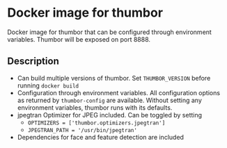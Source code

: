 Docker image for thumbor
========================

Docker image for thumbor that can be configured through environment variables. Thumbor will be exposed on port 8888.

Description
-----------

* Can build multiple versions of thumbor. Set ```THUMBOR_VERSION``` before running ```docker build```
* Configuration through environment variables. All configuration options as returned by ```thumbor-config``` are available. Without setting any environment variables, thumbor runs with its defaults.
* jpegtran Optimizer for JPEG included. Can be toggled by setting
  - ```OPTIMIZERS = ['thumbor.optimizers.jpegtran']```
  - ```JPEGTRAN_PATH = '/usr/bin/jpegtran'```
* Dependencies for face and feature detection are included
